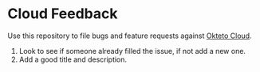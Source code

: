 # Cloud Feedback

Use this repository to file bugs and feature requests against [Okteto Cloud](https://cloud.okteto.com).

1. Look to see if someone already filled the issue, if not add a new one.
2. Add a good title and description.
